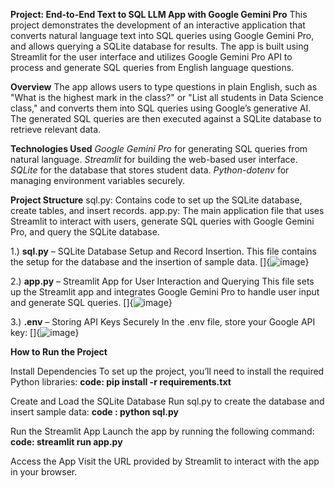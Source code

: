**Project: End-to-End Text to SQL LLM App with Google Gemini Pro**
This project demonstrates the development of an interactive application that converts natural language text into SQL queries using Google Gemini Pro, and allows querying a SQLite database for results. The app is built using Streamlit for the user interface and utilizes Google Gemini Pro API to process and generate SQL queries from English language questions.

**Overview**
The app allows users to type questions in plain English, such as "What is the highest mark in the class?" or "List all students in Data Science class," and converts them into SQL queries using Google’s generative AI. The generated SQL queries are then executed against a SQLite database to retrieve relevant data.

**Technologies Used**
*Google Gemini Pro* for generating SQL queries from natural language.
*Streamlit* for building the web-based user interface.
*SQLite* for the database that stores student data.
*Python-dotenv* for managing environment variables securely.

**Project Structure**
sql.py: Contains code to set up the SQLite database, create tables, and insert records.
app.py: The main application file that uses Streamlit to interact with users, generate SQL queries with Google Gemini Pro, and query the SQLite database.

1.) **sql.py** – SQLite Database Setup and Record Insertion. This file contains the setup for the database and the insertion of sample data. 
[]{![image](https://github.com/user-attachments/assets/6c434f4e-02fe-4f3c-a750-f6be43fd2ace)}

2.) **app.py** – Streamlit App for User Interaction and Querying This file sets up the Streamlit app and integrates Google Gemini Pro to handle user input and generate SQL queries. 
[]{![image](https://github.com/user-attachments/assets/330b5e68-06db-435b-bf6f-41c0c0299a64)}

3.) **.env** – Storing API Keys Securely In the .env file, store your Google API key: 
[]{![image](https://github.com/user-attachments/assets/6fb2adc7-f16b-4a09-85ab-27dce00c6b13)}

**How to Run the Project**

Install Dependencies To set up the project, you’ll need to install the required Python libraries:
**code: pip install -r requirements.txt**

Create and Load the SQLite Database Run sql.py to create the database and insert sample data: 
**code : python sql.py**

Run the Streamlit App Launch the app by running the following command:
**code: streamlit run app.py**

Access the App Visit the URL provided by Streamlit to interact with the app in your browser.




